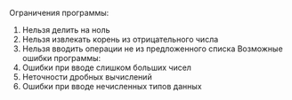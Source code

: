 Ограничения программы:
  1) Нельзя делить на ноль
  2) Нельзя извлекать корень из отрицательного числа
  3) Нельзя вводить операции не из предложенного списка
Возможные ошибки программы:
  1) Ошибки при вводе слишком больших чисел
  2) Неточности дробных вычислений
  3) Ошибки при вводе нечисленных типов данных
